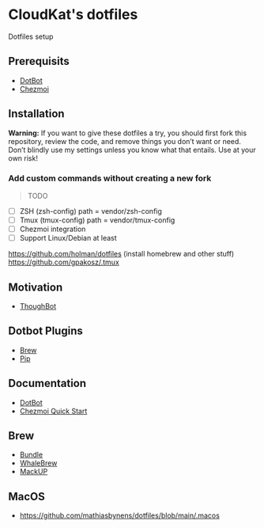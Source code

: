 # CloudKat's dotfiles

Dotfiles setup

## Prerequisits

- [DotBot](https://github.com/anishathalye/dotbot#configuration)
- [Chezmoi](https://github.com/twpayne/chezmoi#flexible)

## Installation

**Warning:** If you want to give these dotfiles a try, you should first fork this repository, review the code, and remove things you don’t want or need. Don’t blindly use my settings unless you know what that entails. Use at your own risk!

### Add custom commands without creating a new fork

> TODO

- [ ] ZSH (zsh-config) path = vendor/zsh-config
- [ ] Tmux (tmux-config) path = vendor/tmux-config
- [ ] Chezmoi integration
- [ ] Support Linux/Debian at least

https://github.com/holman/dotfiles (install homebrew and other stuff)
https://github.com/gpakosz/.tmux

## Motivation

- [ThoughBot](https://github.com/thoughtbot/dotfiles)

## Dotbot Plugins

- [Brew](https://github.com/d12frosted/dotbot-brew)
- [Pip](https://github.com/sobolevn/dotbot-pip)

## Documentation

- [DotBot](https://github.com/anishathalye/dotbot/wiki)
- [Chezmoi Quick Start](https://www.chezmoi.io/docs/quick-start/)

## Brew

- [Bundle](https://github.com/Homebrew/homebrew-bundle)
- [WhaleBrew](https://github.com/whalebrew/whalebrew)
- [MackUP](https://github.com/lra/mackup)

## MacOS

- https://github.com/mathiasbynens/dotfiles/blob/main/.macos
